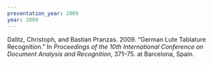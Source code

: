 ```yaml
---
presentation_year: 2009
year: 2009
---
```


Dalitz, Christoph, and Bastian Pranzas. 2009. “German Lute Tablature Recognition.” In <i>Proceedings of the 10th International Conference on Document Analysis and Recognition</i>, 371–75. at Barcelona, Spain.